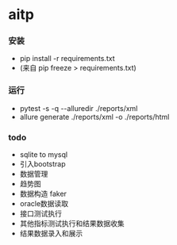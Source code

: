 # aitp

### 安装
- pip install -r requirements.txt
- (来自 pip freeze > requirements.txt)

### 运行
-  pytest -s -q --alluredir ./reports/xml
- allure generate ./reports/xml -o ./reports/html


### todo
- sqlite to mysql
- 引入bootstrap
- 数据管理
- 趋势图
- 数据构造 faker
- oracle数据读取
- 接口测试执行
- 其他指标测试执行和结果数据收集
- 结果数据录入和展示

